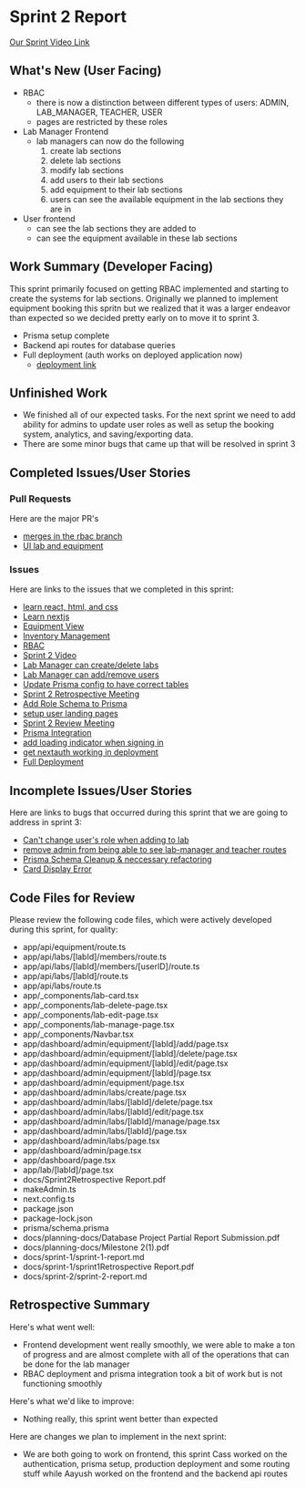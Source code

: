 # Sprint 2 Report 
[Our Sprint Video Link](https://drive.google.com/file/d/1odn3n03QYtQvgvxvFvT9MHApeJ9u7WjH/view?usp=sharing)
## What's New (User Facing)
 * RBAC
    - there is now a distinction between different types of users: ADMIN, LAB_MANAGER, TEACHER, USER
    - pages are restricted by these roles
 * Lab Manager Frontend
    - lab managers can now do the following
      1. create lab sections
      2. delete lab sections
      3. modify lab sections
      4. add users to their lab sections
      5. add equipment to their lab sections
      6. users can see the available equipment in the lab sections they are in
  * User frontend
    - can see the lab sections they are added to
    - can see the equipment available in these lab sections

## Work Summary (Developer Facing)
This sprint primarily focused on getting RBAC implemented and starting to create the systems for lab sections. Originally we planned to implement equipment booking this spritn but we realized that it was a larger endeavor than expected so we decided pretty early on to move it to sprint 3.
  * Prisma setup complete
  * Backend api routes for database queries
  * Full deployment (auth works on deployed application now)
    - [deployment link](https://research-lab-equipment-booking-system.vercel.app/)

## Unfinished Work
  - We finished all of our expected tasks. For the next sprint we need to add ability for admins to update user roles as well as setup the booking system, analytics, and saving/exporting data.
  - There are some minor bugs that came up that will be resolved in sprint 3

## Completed Issues/User Stories
### Pull Requests
Here are the major PR's
  * [merges in the rbac branch](https://github.com/Cass-1/Research-Lab-Equipment-Booking-System/pull/49)
  * [UI lab and equipment](https://github.com/Cass-1/Research-Lab-Equipment-Booking-System/pull/58)
### Issues
Here are links to the issues that we completed in this sprint:
 * [learn react, html, and css](https://github.com/Cass-1/Research-Lab-Equipment-Booking-System/issues/10)
 * [Learn nextjs](https://github.com/Cass-1/Research-Lab-Equipment-Booking-System/issues/31)
 * [Equipment View](https://github.com/Cass-1/Research-Lab-Equipment-Booking-System/issues/11)
 * [Inventory Management](https://github.com/Cass-1/Research-Lab-Equipment-Booking-System/issues/15)
 * [RBAC](https://github.com/Cass-1/Research-Lab-Equipment-Booking-System/issues/41)
 * [Sprint 2 Video](https://github.com/Cass-1/Research-Lab-Equipment-Booking-System/issues/55)
 * [Lab Manager can create/delete labs](https://github.com/Cass-1/Research-Lab-Equipment-Booking-System/issues/51)
 * [Lab Manager can add/remove users](https://github.com/Cass-1/Research-Lab-Equipment-Booking-System/issues/52)
 * [Update Prisma config to have correct tables](https://github.com/Cass-1/Research-Lab-Equipment-Booking-System/issues/47)
 * [Sprint 2 Retrospective Meeting](https://github.com/Cass-1/Research-Lab-Equipment-Booking-System/issues/56)
 * [Add Role Schema to Prisma](https://github.com/Cass-1/Research-Lab-Equipment-Booking-System/issues/48)
 * [setup user landing pages](https://github.com/Cass-1/Research-Lab-Equipment-Booking-System/issues/8)
 * [Sprint 2 Review Meeting](https://github.com/Cass-1/Research-Lab-Equipment-Booking-System/issues/57)
 * [Prisma Integration](https://github.com/Cass-1/Research-Lab-Equipment-Booking-System/issues/46)
 * [add loading indicator when signing in](https://github.com/Cass-1/Research-Lab-Equipment-Booking-System/issues/42)
 * [get nextauth working in deployment](https://github.com/Cass-1/Research-Lab-Equipment-Booking-System/issues/36)
 * [Full Deployment](https://github.com/Cass-1/Research-Lab-Equipment-Booking-System/issues/13)
 
 ## Incomplete Issues/User Stories
 Here are links to bugs that occurred during this sprint that we are going to address in sprint 3:
 * [Can't change user's role when adding to lab](https://github.com/Cass-1/Research-Lab-Equipment-Booking-System/issues/60)
 * [remove admin from being able to see lab-manager and teacher routes](https://github.com/Cass-1/Research-Lab-Equipment-Booking-System/issues/44)
 * [Prisma Schema Cleanup & neccessary refactoring](https://github.com/Cass-1/Research-Lab-Equipment-Booking-System/issues/59)
 * [Card Display Error](https://github.com/Cass-1/Research-Lab-Equipment-Booking-System/issues/61)

## Code Files for Review
Please review the following code files, which were actively developed during this sprint, for quality:
- app/api/equipment/route.ts
- app/api/labs/[labId]/members/route.ts
- app/api/labs/[labId]/members/[userID]/route.ts
- app/api/labs/[labId]/route.ts
- app/api/labs/route.ts
- app/_components/lab-card.tsx
- app/_components/lab-delete-page.tsx
- app/_components/lab-edit-page.tsx
- app/_components/lab-manage-page.tsx
- app/_components/Navbar.tsx
- app/dashboard/admin/equipment/[labId]/add/page.tsx
- app/dashboard/admin/equipment/[labId]/delete/page.tsx
- app/dashboard/admin/equipment/[labId]/edit/page.tsx
- app/dashboard/admin/equipment/[labId]/page.tsx
- app/dashboard/admin/equipment/page.tsx
- app/dashboard/admin/labs/create/page.tsx
- app/dashboard/admin/labs/[labId]/delete/page.tsx
- app/dashboard/admin/labs/[labId]/edit/page.tsx
- app/dashboard/admin/labs/[labId]/manage/page.tsx
- app/dashboard/admin/labs/[labId]/page.tsx
- app/dashboard/admin/labs/page.tsx
- app/dashboard/admin/page.tsx
- app/dashboard/page.tsx
- app/lab/[labId]/page.tsx
- docs/Sprint2Retrospective Report.pdf
- makeAdmin.ts
- next.config.ts
- package.json
- package-lock.json
- prisma/schema.prisma
- docs/planning-docs/Database Project Partial Report Submission.pdf
- docs/planning-docs/Milestone 2(1).pdf
- docs/sprint-1/sprint-1-report.md
- docs/sprint-1/sprint1Retrospective Report.pdf
- docs/sprint-2/sprint-2-report.md
 
## Retrospective Summary
Here's what went well:
  * Frontend development went really smoothly, we were able to make a ton of progress and are almost complete with all of the operations that can be done for the lab manager
  * RBAC deployment and prisma integration took a bit of work but is not functioning smoothly
 
Here's what we'd like to improve:
  * Nothing really, this sprint went better than expected
  
Here are changes we plan to implement in the next sprint:
   * We are both going to work on frontend, this sprint Cass worked on the authentication, prisma setup, production deployment and some routing stuff while Aayush worked on the frontend and the backend api routes
